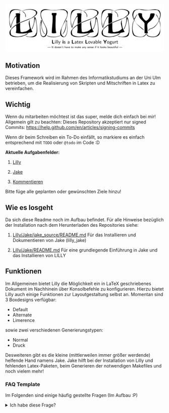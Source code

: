 ![Titelschmild Witelbild](Header.png)

## Motivation 

Dieses Framework wird im Rahmen des Informatikstudiums an der Uni Ulm betrieben, um die Realisierung von Skripten und Mitschriften in Latex zu vereinfachen.


## Wichtig

Wenn du mitarbeiten möchtest ist das super, melde dich einfach bei mir! Allgemein gilt zu beachten: 
Dieses Repository akzeptiert nur signed Commits: https://help.github.com/en/articles/signing-commits

Wenn dir beim Schreiben ein To-Do einfällt, so markiere es einfach entsprechend mit `TODO` oder `@todo` im Code :D

**Aktuelle Aufgabenfelder:**

1. [Lilly](https://github.com/EagleoutIce/LILLY/projects/3?fullscreen=true)

2. [Jake](https://github.com/EagleoutIce/LILLY/projects/2?fullscreen=true)

3. [Kommentieren](https://github.com/EagleoutIce/LILLY/projects/1?fullscreen=true)

Bitte füge alle geplanten oder gewünschten Ziele hinzu!

## Wie es losgeht
Da sich diese Readme noch im Aufbau befindet. Für alle Hinweise bezüglich der Installation nach dem Herunterladen des Repositories siehe:

1. [Lilly/Jake/jake_source/README.md](Lilly/Jake/jake_source/README.md)
   Für das Installieren und Dokumentieren von Jake (lilly_jake) 

2. [Lilly/Jake/README.md](Lilly/Jake/README.md) 
   Für eine grundlegende Einführung in Jake und das Installieren von LILLY


## Funktionen 

Im Allgemeinen bietet Lilly die Möglichkeit ein in LaTeX geschriebenes Dokument im Nachhinein über Konsolbefehle zu konfigurieren. Hierzu bietet Lilly auch einige Funktionen zur Layoutgestaltung selbst an.
Momentan sind 3 Boxdesigns verfügbar: 

- Default 
- Alternate 
- Limerence 

sowie zwei verschiedenen Generierungstypen:

- Normal
- Druck

Desweiteren gibt es die kleine (mittlerweilen immer größer werdende) helfende Hand namens Jake. 
Jake hilft bei der Installation von Lilly und fehlenden Latex-Paketen, beim Generieren der notwendigen Makefiles und noch vielem mehr!

### FAQ Template

Im Folgenden sind einige häufig gestellte Fragen (Im Aufbau :P)

<details>
  <summary>Ich habe diese Frage?</summary>
  <p>> Hier habe ich diese **sehr** lange Antwort! </p>
</details>
